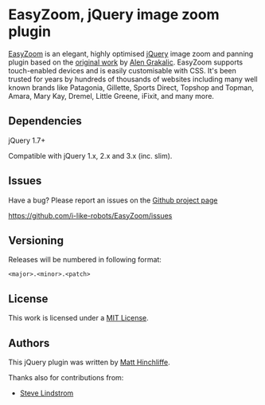 # EasyZoom, jQuery image zoom plugin

[EasyZoom][1] is an elegant, highly optimised [jQuery][2] image zoom and panning plugin based on the [original work][3] by [Alen Grakalic][4]. EasyZoom supports touch-enabled devices and is easily customisable with CSS. It's been trusted for years by hundreds of thousands of websites including many well known brands like Patagonia, Gillette, Sports Direct, Topshop and Topman, Amara, Mary Kay, Dremel, Little Greene, iFixit, and many more.

## Dependencies

jQuery 1.7+

Compatible with jQuery 1.x, 2.x and 3.x (inc. slim).

## Issues

Have a bug? Please report an issues on the [Github project page][1]

https://github.com/i-like-robots/EasyZoom/issues

## Versioning

Releases will be numbered in following format:

`<major>.<minor>.<patch>`

## License

This work is licensed under a [MIT License][5].

## Authors

This jQuery plugin was written by [Matt Hinchliffe][6].

Thanks also for contributions from:

- [Steve Lindstrom](https://github.com/slindstr)

[1]: http://github.com/i-like-robots/EasyZoom/
[2]: http://www.jquery.com
[3]: http://cssglobe.com/lab/easyzoom/easyzoom.html
[4]: http://grakalic.com
[5]: http://opensource.org/licenses/MIT
[6]: http://maketea.co.uk
